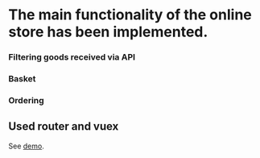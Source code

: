# The main functionality of the online store has been implemented.

### Filtering goods received via API

### Basket

### Ordering

## Used router and vuex

See [demo](https://altiorem00.github.io/vue/dist).

